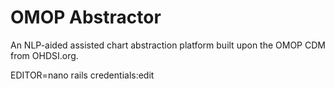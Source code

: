 # OMOP Abstractor
An NLP-aided assisted chart abstraction platform built upon the OMOP CDM from OHDSI.org.


EDITOR=nano rails credentials:edit